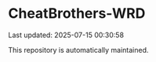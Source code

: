 # CheatBrothers-WRD

Last updated: 2025-07-15 00:30:58

This repository is automatically maintained.
